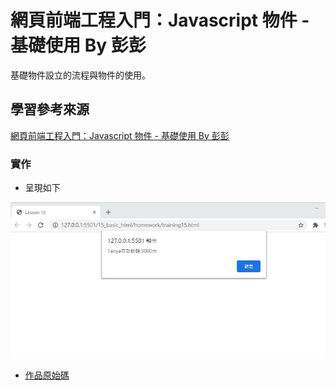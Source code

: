 # 網頁前端工程入門：Javascript 物件 - 基礎使用 By 彭彭

基礎物件設立的流程與物件的使用。

## 學習參考來源

[網頁前端工程入門：Javascript 物件 - 基礎使用 By 彭彭](https://www.youtube.com/watch?v=Vwg7BaPBK-Y&list=PL-g0fdC5RMbpqZ0bmvJTgVTS4tS3txRVp&index=16)

### 實作

- 呈現如下

![作品](/15_basic_html/images/1598345206812.jpg)

- [作品原始碼](/15_basic_html/homework/training15.html)
